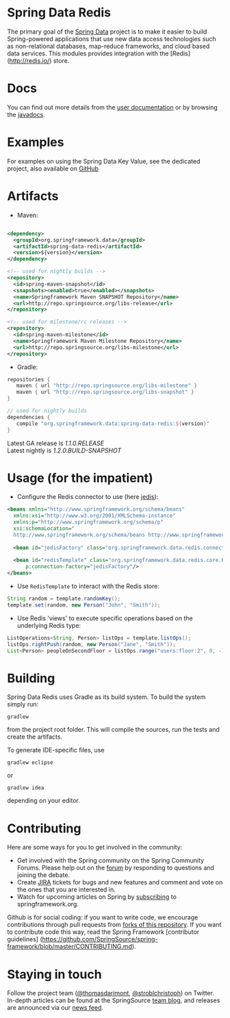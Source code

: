 Spring Data Redis
=======================

The primary goal of the [Spring Data](http://projects.spring.io/spring-data/) project is to make it easier to build Spring-powered applications that use new data access technologies such as non-relational databases, map-reduce frameworks, and cloud based data services.
This modules provides integration with the [Redis] (http://redis.io/) store. 

# Docs

You can find out more details from the [user documentation](http://static.springsource.org/spring-data/redis/docs/current/reference/) or by browsing the [javadocs](http://static.springsource.org/spring-data/redis/docs/current/api/).

# Examples

For examples on using the Spring Data Key Value, see the dedicated project, also available on [GitHub](https://github.com/SpringSource/spring-data-keyvalue-examples)

# Artifacts

* Maven:

~~~~~ xml

<dependency>
  <groupId>org.springframework.data</groupId>
  <artifactId>spring-data-redis</artifactId>
  <version>${version}</version>
</dependency> 

<!-- used for nightly builds -->
<repository>
  <id>spring-maven-snapshot</id>
  <snapshots><enabled>true</enabled></snapshots>
  <name>Springframework Maven SNAPSHOT Repository</name>
  <url>http://repo.springsource.org/libs-release</url>
</repository> 

<!-- used for milestone/rc releases -->
<repository>
  <id>spring-maven-milestone</id>
  <name>Springframework Maven Milestone Repository</name>
  <url>http://repo.springsource.org/libs-milestone</url>
</repository> 
~~~~~

* Gradle: 

~~~~~ groovy
repositories {
   maven { url "http://repo.springsource.org/libs-milestone" }
   maven { url "http://repo.springsource.org/libs-snapshot" }
}

// used for nightly builds
dependencies {
   compile "org.springframework.data:spring-data-redis:${version}"
}
~~~~~

Latest GA release is _1.1.0.RELEASE_  
Latest nightly is _1.2.0.BUILD-SNAPSHOT_

# Usage (for the impatient)

* Configure the Redis connector to use (here [jedis](https://github.com/xetorthio/jedis)):

~~~~~ xml
<beans xmlns="http://www.springframework.org/schema/beans"
  xmlns:xsi="http://www.w3.org/2001/XMLSchema-instance"
  xmlns:p="http://www.springframework.org/schema/p"
  xsi:schemaLocation="
  http://www.springframework.org/schema/beans http://www.springframework.org/schema/beans/spring-beans.xsd">
  
  <bean id="jedisFactory" class="org.springframework.data.redis.connection.jedis.JedisConnectionFactory"/>
  
  <bean id="redisTemplate" class="org.springframework.data.redis.core.RedisTemplate"
      p:connection-factory="jedisFactory"/>
</beans>
~~~~~

* Use `RedisTemplate` to interact with the Redis store:

~~~~~ java
String random = template.randomKey();
template.set(random, new Person("John", "Smith"));
~~~~~

* Use Redis 'views' to execute specific operations based on the underlying Redis type:

~~~~~ java
ListOperations<String, Person> listOps = template.listOps();
listOps.rightPush(random, new Person("Jane", "Smith"));
List<Person> peopleOnSecondFloor = listOps.range("users:floor:2", 0, -1);
~~~~~

# Building

Spring Data Redis uses Gradle as its build system. To build the system simply run:

    gradlew

from the project root folder. This will compile the sources, run the tests and create the artifacts.  

To generate IDE-specific files, use

    gradlew eclipse
 
or

    gradlew idea 

depending on your editor.

# Contributing

Here are some ways for you to get involved in the community:

* Get involved with the Spring community on the Spring Community Forums.  Please help out on the [forum](http://forum.springsource.org/forumdisplay.php?80-NoSQL) by responding to questions and joining the debate.
* Create [JIRA](https://jira.springframework.org/browse/DATAREDIS) tickets for bugs and new features and comment and vote on the ones that you are interested in.  
* Watch for upcoming articles on Spring by [subscribing](http://www.springsource.org/node/feed) to springframework.org.

Github is for social coding: if you want to write code, we encourage contributions through pull requests from [forks of this repository](http://help.github.com/forking/). If you want to contribute code this way, read the Spring Framework [contributor guidelines] (https://github.com/SpringSource/spring-framework/blob/master/CONTRIBUTING.md).

# Staying in touch

Follow the project team ([@thomasdarimont](http://twitter.com/thomasdarimont), [@stroblchristoph](http://twitter.com/stroblchristoph)) on Twitter. In-depth articles can be
found at the SpringSource [team blog](https://spring.io/blog), and releases are announced via our [news feed](https://spring.io/blog/category/news).